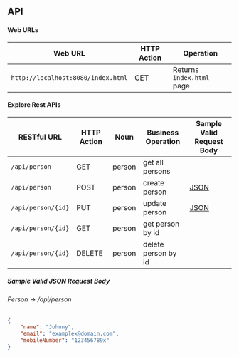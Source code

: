 ## API

#### Web URLs

|Web URL                           | HTTP Action | Operation                | 
|----------------------------------|-------------|--------------------------|
|`http://localhost:8080/index.html`| GET         | Returns `index.html` page|

#### Explore Rest APIs

| RESTful URL                      | HTTP Action | Noun |Business Operation |Sample Valid Request Body | 
|----------------------------------|-------------|------|-------------------|--------------------------|
|`/api/person`                     |GET          |person|get all persons    |                          |  
|`/api/person`                     |POST         |person|create person      |[JSON](#person)           |  
|`/api/person/{id}`                |PUT          |person|update person      |[JSON](#person)           | 
|`/api/person/{id}`                |GET          |person|get person by id   |                          |  
|`/api/person/{id}`                |DELETE       |person|delete person by id|                          | 

##### Sample Valid JSON Request Body

###### <a id="person">Person -> /api/person</a>

```json
{
	"name": "Johnny",
	"email": "examplex@domain.com",
	"mobileNumber": "123456789x"
}
```
